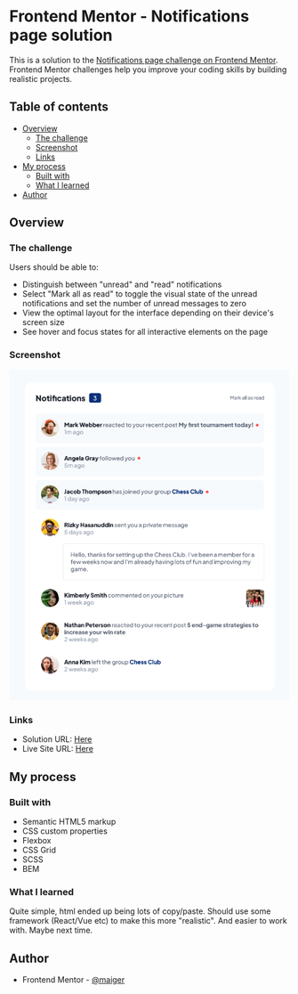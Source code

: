 # Frontend Mentor - Notifications page solution

This is a solution to the [Notifications page challenge on Frontend Mentor](https://www.frontendmentor.io/challenges/notifications-page-DqK5QAmKbC). Frontend Mentor challenges help you improve your coding skills by building realistic projects.

## Table of contents

- [Overview](#overview)
  - [The challenge](#the-challenge)
  - [Screenshot](#screenshot)
  - [Links](#links)
- [My process](#my-process)
  - [Built with](#built-with)
  - [What I learned](#what-i-learned)
- [Author](#author)

## Overview

### The challenge

Users should be able to:

- Distinguish between "unread" and "read" notifications
- Select "Mark all as read" to toggle the visual state of the unread notifications and set the number of unread messages to zero
- View the optimal layout for the interface depending on their device's screen size
- See hover and focus states for all interactive elements on the page

### Screenshot

![](./assets/images/screenshot.png)

### Links

- Solution URL: [Here](https://github.com/maiger/fem-notifications-page)
- Live Site URL: [Here](https://maiger.github.io/fem-notifications-page/)

## My process

### Built with

- Semantic HTML5 markup
- CSS custom properties
- Flexbox
- CSS Grid
- SCSS
- BEM

### What I learned

Quite simple, html ended up being lots of copy/paste. Should use some framework (React/Vue etc) to make this more "realistic". And easier to work with. Maybe next time.

## Author

- Frontend Mentor - [@maiger](https://www.frontendmentor.io/profile/maier)
